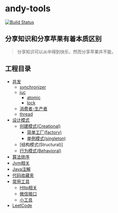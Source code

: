 # andy-tools
[![Build Status](https://travis-ci.org/duxinglangzi/andy-tools.svg?branch=master)](https://travis-ci.org/duxinglangzi/andy-tools)

## 分享知识和分享苹果有着本质区别
> 分享知识可以从中得到快乐，然而分享苹果并不能，

## 工程目录
- [并发](https://github.com/duxinglangzi/andy-tools/tree/master/src/main/java/com/andy/concurrent)
    - [synchronizer](https://github.com/duxinglangzi/andy-tools/tree/master/src/main/java/com/andy/concurrent/synchronizer)
    - [juc](https://github.com/duxinglangzi/andy-tools/tree/master/src/main/java/com/andy/concurrent/juc)
        - [atomic](https://github.com/duxinglangzi/andy-tools/tree/master/src/main/java/com/andy/concurrent/juc/atomic)
        - [lock](https://github.com/duxinglangzi/andy-tools/tree/master/src/main/java/com/andy/concurrent/juc/lock)
    - [消费者-生产者](https://github.com/duxinglangzi/andy-tools/tree/master/src/main/java/com/andy/concurrent/consumerAndProducer)
    - [thread](https://github.com/duxinglangzi/andy-tools/tree/master/src/main/java/com/andy/concurrent/thread)
- [设计模式](https://github.com/duxinglangzi/andy-tools/tree/master/src/main/java/com/andy/designPattern)
    - [创建模式(Creational)](https://github.com/duxinglangzi/andy-tools/tree/master/src/main/java/com/andy/designPattern/creational)
        - [简单工厂(factory)](https://github.com/duxinglangzi/andy-tools/tree/master/src/main/java/com/andy/designPattern/creational/factory)
        - [单例模式(singleton)](https://github.com/duxinglangzi/andy-tools/tree/master/src/main/java/com/andy/designPattern/creational/singleton)
    - [结构模式(Structural)]
    - [行为模式(Behavioral)](https://github.com/duxinglangzi/andy-tools/tree/master/src/main/java/com/andy/designPattern/behavioral)
- [算法排序](https://github.com/duxinglangzi/andy-tools/tree/master/src/main/java/com/andy/algorithm)
- [Jvm相关](https://github.com/duxinglangzi/andy-tools/tree/master/src/main/java/com/andy/jvm)
- [Java注解](https://github.com/duxinglangzi/andy-tools/tree/master/src/main/java/com/andy/annotation)
- [代码收藏夹](https://github.com/duxinglangzi/andy-tools/tree/master/src/main/java/com/andy/codeCollector)
- [常用工具](https://github.com/duxinglangzi/andy-tools/tree/master/src/main/java/com/andy/common)
    - [Http相关](https://github.com/duxinglangzi/andy-tools/tree/master/src/main/java/com/andy/common/https)
    - [微信接口](https://github.com/duxinglangzi/andy-tools/tree/master/src/main/java/com/andy/common/weixinsupport)
    - [小工具](https://github.com/duxinglangzi/andy-tools/tree/master/src/main/java/com/andy/common/utils)
- [LeetCode](https://github.com/duxinglangzi/andy-tools/tree/master/src/main/java/com/andy/leetCode)    


